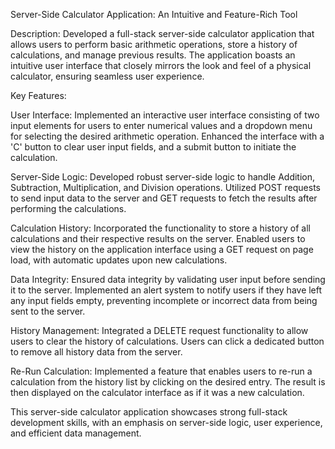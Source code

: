 Server-Side Calculator Application: An Intuitive and Feature-Rich Tool

Description:
Developed a full-stack server-side calculator application that allows users to perform basic arithmetic operations, store a history of calculations, and manage previous results. The application boasts an intuitive user interface that closely mirrors the look and feel of a physical calculator, ensuring seamless user experience.

Key Features:

User Interface: Implemented an interactive user interface consisting of two input elements for users to enter numerical values and a dropdown menu for selecting the desired arithmetic operation. Enhanced the interface with a 'C' button to clear user input fields, and a submit button to initiate the calculation.

Server-Side Logic: Developed robust server-side logic to handle Addition, Subtraction, Multiplication, and Division operations. Utilized POST requests to send input data to the server and GET requests to fetch the results after performing the calculations.

Calculation History: Incorporated the functionality to store a history of all calculations and their respective results on the server. Enabled users to view the history on the application interface using a GET request on page load, with automatic updates upon new calculations.

Data Integrity: Ensured data integrity by validating user input before sending it to the server. Implemented an alert system to notify users if they have left any input fields empty, preventing incomplete or incorrect data from being sent to the server.

History Management: Integrated a DELETE request functionality to allow users to clear the history of calculations. Users can click a dedicated button to remove all history data from the server.

Re-Run Calculation: Implemented a feature that enables users to re-run a calculation from the history list by clicking on the desired entry. The result is then displayed on the calculator interface as if it was a new calculation.

This server-side calculator application showcases strong full-stack development skills, with an emphasis on server-side logic, user experience, and efficient data management.
